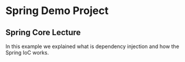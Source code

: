 # Spring Demo Project
## Spring Core Lecture
In this example we explained what is dependency injection and how the Spring IoC works.
